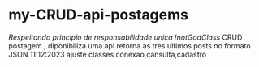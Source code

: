 # my-CRUD-api-postagems
*Respeitando principio de  responsabilidade unica !notGodClass*
CRUD postagem , diponibiliza uma api  retorna  as tres ultimos posts  no formato JSON
11:12:2023 ajuste classes conexao,cansulta,cadastro
